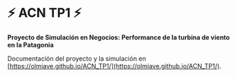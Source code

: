 # :zap: ACN TP1 :zap:
**Proyecto de Simulación en Negocios: Performance de la turbina de viento en la Patagonia**

Documentación del proyecto y la simulación en [https://olmiave.github.io/ACN_TP1/](https://olmiave.github.io/ACN_TP1/).
